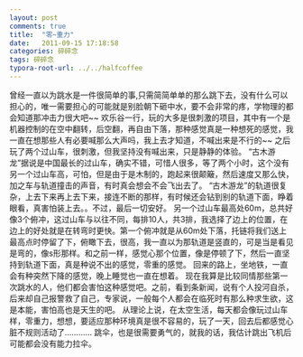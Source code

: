 ```yaml
---
layout: post
comments: true
title:  "零~重力"
date:   2011-09-15 17:18:58
categories: 碎碎念
tags: 碎碎念
typora-root-url: ../../halfcoffee
---
```



曾经一直以为跳水是一件很简单的事,只需简简单单的那么跳下去，没有什么可以担心的，唯一需要担心的可能就是别脸朝下砸中水，要不会非常的疼，学物理的都会知道那冲击力很大吧~~
欢乐谷一行，玩的大多是很刺激的项目，其中有一个是机器控制的在空中翻转，后空翻，再自由下落，那种感觉真是一种想死的感觉，我一直在想那些人有必要喊那么大声吗，我上去才知道，不喊出来是不行的~~
之后玩了两个过山车，很刺激，但我坚持没有喊出来，只是静静的体验。
“古木游龙”据说是中国最长的过山车，确实不错，可惜人很多，等了两个小时，这个没有另一个过山车高，可怕，但是由于是木制的，跑起来很颠簸，然后速度又那么快，加之车与轨道撞击的声音，有时真会想会不会飞出去了。
  “古木游龙”的轨道很复杂，上去下来再上去下来，接连不断的那样，有时候还会钻到别的轨道下面，睁着眼看，真害怕装上去。。不过，最后一切安好。
  另一个过山车最高处60m，总共好像3个俯冲，这过山车与以往不同，每排10人，共3排，我选择了边上的位置，在边上的好处就是在转弯时更快。第一个俯冲就是从60m处下落，托链将我们送上最高点时停留了下，俯瞰下去，很高，我一直以为那轨道是竖直的，可是当是看见是弯的，像s形那样。和之前一样，感觉心那个位置，像是停顿了下，然后一直坚持到轨道下面，真是种说不出的感觉，零重的感觉。
  回来的路上，坐地铁，一直会有种突然下降的感觉，晚上睡觉也一直在想着。
现在我算是比较同情那些第一次跳水的人，他们都会害怕这种感觉吧。之前，看到条新闻，说有个人投河自杀，后来却自己报警救了自己，专家说，一般每个人都会在临死时有那么种求生欲，这是本能，害怕高也是天生的吧。
  从理论上说，在太空生活，每天都会像玩过山车样，零重力，想想，要适应那种环境真是很不容易的，玩了一天，回去后都感觉心脏不规则活动了…………
  跳伞，也是很需要勇气的，就我的话，我估计跳出飞机后可能都会没有能力拉伞。
